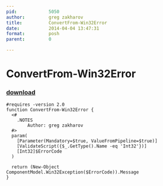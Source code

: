 ```yaml
---
pid:            5050
author:         greg zakharov
title:          ConvertFrom-Win32Error
date:           2014-04-04 13:47:31
format:         posh
parent:         0

---
```


# ConvertFrom-Win32Error

### [download](//scripts/5050.ps1)



```posh
#requires -version 2.0
function ConvertFrom-Win32Error {
  <#
    .NOTES
        Author: greg zakharov
  #>
  param(
    [Parameter(Mandatory=$true, ValueFromPipeline=$true)]
    [ValidateScript({$_.GetType().Name -eq 'Int32'})]
    [Int32]$ErrorCode
  )
  
  return (New-Object ComponentModel.Win32Exception($ErrorCode)).Message
}
```

